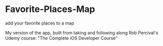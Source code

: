 # Favorite-Places-Map
add your favorite places to a map


My version of the app, built from taking and following along Rob Percival's Udemy course: "The Complete iOS Developer Course"
